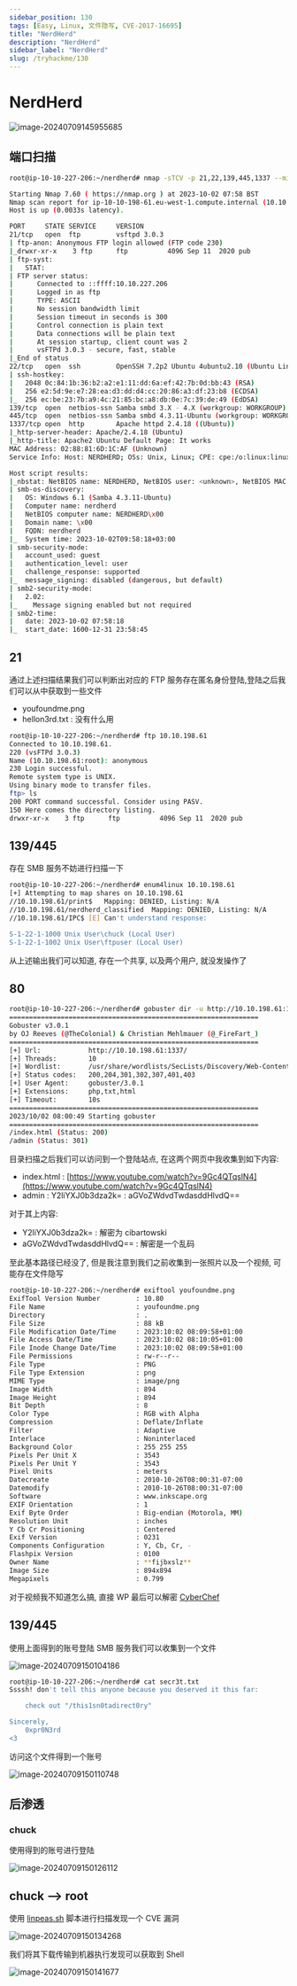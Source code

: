 ```yaml
---
sidebar_position: 130
tags: [Easy, Linux, 文件隐写, CVE-2017-16695]
title: "NerdHerd"
description: "NerdHerd"
sidebar_label: "NerdHerd"
slug: /tryhackme/130
---
```


# NerdHerd

![image-20240709145955685](https://raw.githubusercontent.com/Guardian-JTZ/Image/main/img/20240709-145957.png)

## 端口扫描

```bash
root@ip-10-10-227-206:~/nerdherd# nmap -sTCV -p 21,22,139,445,1337 --min-rate 1000 10.10.198.61

Starting Nmap 7.60 ( https://nmap.org ) at 2023-10-02 07:58 BST
Nmap scan report for ip-10-10-198-61.eu-west-1.compute.internal (10.10.198.61)
Host is up (0.0033s latency).

PORT     STATE SERVICE     VERSION
21/tcp   open  ftp         vsftpd 3.0.3
| ftp-anon: Anonymous FTP login allowed (FTP code 230)
|_drwxr-xr-x    3 ftp      ftp          4096 Sep 11  2020 pub
| ftp-syst: 
|   STAT: 
| FTP server status:
|      Connected to ::ffff:10.10.227.206
|      Logged in as ftp
|      TYPE: ASCII
|      No session bandwidth limit
|      Session timeout in seconds is 300
|      Control connection is plain text
|      Data connections will be plain text
|      At session startup, client count was 2
|      vsFTPd 3.0.3 - secure, fast, stable
|_End of status
22/tcp   open  ssh         OpenSSH 7.2p2 Ubuntu 4ubuntu2.10 (Ubuntu Linux; protocol 2.0)
| ssh-hostkey: 
|   2048 0c:84:1b:36:b2:a2:e1:11:dd:6a:ef:42:7b:0d:bb:43 (RSA)
|   256 e2:5d:9e:e7:28:ea:d3:dd:d4:cc:20:86:a3:df:23:b8 (ECDSA)
|_  256 ec:be:23:7b:a9:4c:21:85:bc:a8:db:0e:7c:39:de:49 (EdDSA)
139/tcp  open  netbios-ssn Samba smbd 3.X - 4.X (workgroup: WORKGROUP)
445/tcp  open  netbios-ssn Samba smbd 4.3.11-Ubuntu (workgroup: WORKGROUP)
1337/tcp open  http        Apache httpd 2.4.18 ((Ubuntu))
|_http-server-header: Apache/2.4.18 (Ubuntu)
|_http-title: Apache2 Ubuntu Default Page: It works
MAC Address: 02:88:81:6D:1C:AF (Unknown)
Service Info: Host: NERDHERD; OSs: Unix, Linux; CPE: cpe:/o:linux:linux_kernel

Host script results:
|_nbstat: NetBIOS name: NERDHERD, NetBIOS user: <unknown>, NetBIOS MAC: <unknown> (unknown)
| smb-os-discovery: 
|   OS: Windows 6.1 (Samba 4.3.11-Ubuntu)
|   Computer name: nerdherd
|   NetBIOS computer name: NERDHERD\x00
|   Domain name: \x00
|   FQDN: nerdherd
|_  System time: 2023-10-02T09:58:18+03:00
| smb-security-mode: 
|   account_used: guest
|   authentication_level: user
|   challenge_response: supported
|_  message_signing: disabled (dangerous, but default)
| smb2-security-mode: 
|   2.02: 
|_    Message signing enabled but not required
| smb2-time: 
|   date: 2023-10-02 07:58:18
|_  start_date: 1600-12-31 23:58:45
```

## 21

通过上述扫描结果我们可以判断出对应的 FTP 服务存在匿名身份登陆,登陆之后我们可以从中获取到一些文件

- youfoundme.png
- hellon3rd.txt : 没有什么用

```bash
root@ip-10-10-227-206:~/nerdherd# ftp 10.10.198.61
Connected to 10.10.198.61.
220 (vsFTPd 3.0.3)
Name (10.10.198.61:root): anonymous                             
230 Login successful.
Remote system type is UNIX.
Using binary mode to transfer files.
ftp> ls
200 PORT command successful. Consider using PASV.
150 Here comes the directory listing.
drwxr-xr-x    3 ftp      ftp          4096 Sep 11  2020 pub
```

## 139/445

存在 SMB 服务不妨进行扫描一下

```bash
root@ip-10-10-227-206:~/nerdherd# enum4linux 10.10.198.61
[+] Attempting to map shares on 10.10.198.61
//10.10.198.61/print$	Mapping: DENIED, Listing: N/A
//10.10.198.61/nerdherd_classified	Mapping: DENIED, Listing: N/A
//10.10.198.61/IPC$	[E] Can't understand response:

S-1-22-1-1000 Unix User\chuck (Local User)
S-1-22-1-1002 Unix User\ftpuser (Local User)
```

从上述输出我们可以知道, 存在一个共享, 以及两个用户, 就没发操作了

## 80

```bash
root@ip-10-10-227-206:~/nerdherd# gobuster dir -u http://10.10.198.61:1337/ -w /usr/share/wordlists/SecLists/Discovery/Web-Content/directory-list-2.3-medium.txt -x php,txt,html
===============================================================
Gobuster v3.0.1
by OJ Reeves (@TheColonial) & Christian Mehlmauer (@_FireFart_)
===============================================================
[+] Url:            http://10.10.198.61:1337/
[+] Threads:        10
[+] Wordlist:       /usr/share/wordlists/SecLists/Discovery/Web-Content/directory-list-2.3-medium.txt
[+] Status codes:   200,204,301,302,307,401,403
[+] User Agent:     gobuster/3.0.1
[+] Extensions:     php,txt,html
[+] Timeout:        10s
===============================================================
2023/10/02 08:00:49 Starting gobuster
===============================================================
/index.html (Status: 200)
/admin (Status: 301)
```

目录扫描之后我们可以访问到一个登陆站点, 在这两个网页中我收集到如下内容:

- index.html : [https://www.youtube.com/watch?v=9Gc4QTqslN4](https://www.youtube.com/watch?v=9Gc4QTqslN4)
- admin  : Y2liYXJ0b3dza2k= : aGVoZWdvdTwdasddHlvdQ==

对于其上内容:

- Y2liYXJ0b3dza2k= : 解密为 cibartowski
- aGVoZWdvdTwdasddHlvdQ== : 解密是一个乱码

至此基本路径已经没了, 但是我注意到我们之前收集到一张照片以及一个视频, 可能存在文件隐写

```bash
root@ip-10-10-227-206:~/nerdherd# exiftool youfoundme.png 
ExifTool Version Number         : 10.80
File Name                       : youfoundme.png
Directory                       : .
File Size                       : 88 kB
File Modification Date/Time     : 2023:10:02 08:09:58+01:00
File Access Date/Time           : 2023:10:02 08:10:05+01:00
File Inode Change Date/Time     : 2023:10:02 08:09:58+01:00
File Permissions                : rw-r--r--
File Type                       : PNG
File Type Extension             : png
MIME Type                       : image/png
Image Width                     : 894
Image Height                    : 894
Bit Depth                       : 8
Color Type                      : RGB with Alpha
Compression                     : Deflate/Inflate
Filter                          : Adaptive
Interlace                       : Noninterlaced
Background Color                : 255 255 255
Pixels Per Unit X               : 3543
Pixels Per Unit Y               : 3543
Pixel Units                     : meters
Datecreate                      : 2010-10-26T08:00:31-07:00
Datemodify                      : 2010-10-26T08:00:31-07:00
Software                        : www.inkscape.org
EXIF Orientation                : 1
Exif Byte Order                 : Big-endian (Motorola, MM)
Resolution Unit                 : inches
Y Cb Cr Positioning             : Centered
Exif Version                    : 0231
Components Configuration        : Y, Cb, Cr, -
Flashpix Version                : 0100
Owner Name                      : **fijbxslz**
Image Size                      : 894x894
Megapixels                      : 0.799
```

对于视频我不知道怎么搞, 直接 WP 最后可以解密 [CyberChef](https://gchq.github.io/CyberChef/#recipe=Vigenère_Decode('BirdistheWord')&input=ZmlqYnhzbHo)

## 139/445

使用上面得到的账号登陆 SMB 服务我们可以收集到一个文件

![image-20240709150104186](https://raw.githubusercontent.com/Guardian-JTZ/Image/main/img/20240709-150105.png)

```bash
root@ip-10-10-227-206:~/nerdherd# cat secr3t.txt 
Ssssh! don't tell this anyone because you deserved it this far:

	check out "/this1sn0tadirect0ry"

Sincerely,
	0xpr0N3rd
<3
```

访问这个文件得到一个账号

![image-20240709150110748](https://raw.githubusercontent.com/Guardian-JTZ/Image/main/img/20240709-150112.png)

## 后渗透

### chuck

使用得到的账号进行登陆

![image-20240709150126112](https://raw.githubusercontent.com/Guardian-JTZ/Image/main/img/20240709-150127.png)

## chuck —> root

使用 [linpeas.sh](http://linpeas.sh) 脚本进行扫描发现一个 CVE 漏洞

![image-20240709150134268](https://raw.githubusercontent.com/Guardian-JTZ/Image/main/img/20240709-150136.png)

我们将其下载传输到机器执行发现可以获取到 Shell

![image-20240709150141677](https://raw.githubusercontent.com/Guardian-JTZ/Image/main/img/20240709-150143.png)